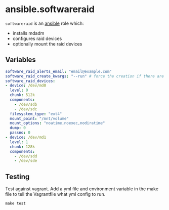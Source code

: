 # ansible.softwareraid
`softwareraid` is an [ansible](http://www.ansible.com) role which:
 * installs mdadm
 * configures raid devices
 * optionally mount the raid devices


## Variables
```yaml
software_raid_alerts_email: "email@example.com"
software_raid_create_kwargs: "--run" # force the creation if there are any prompts
software_raid_devices:
- device: /dev/md0
  level: 0
  chunk: 512k
  components:
    - /dev/sdb
    - /dev/sdc
  filesystem_type: "ext4"
  mount_point: "/mnt/volume"
  mount_options: "noatime,noexec,nodiratime"
  dump: 0
  passno: 0
- device: /dev/md1
  level: 1
  chunk: 128k
  components:
    - /dev/sdd
    - /dev/sde
```

## Testing

Test against vagrant. Add a yml file and environment variable in the
make file to tell the Vagrantfile what yml config to run.

```
make test
```
